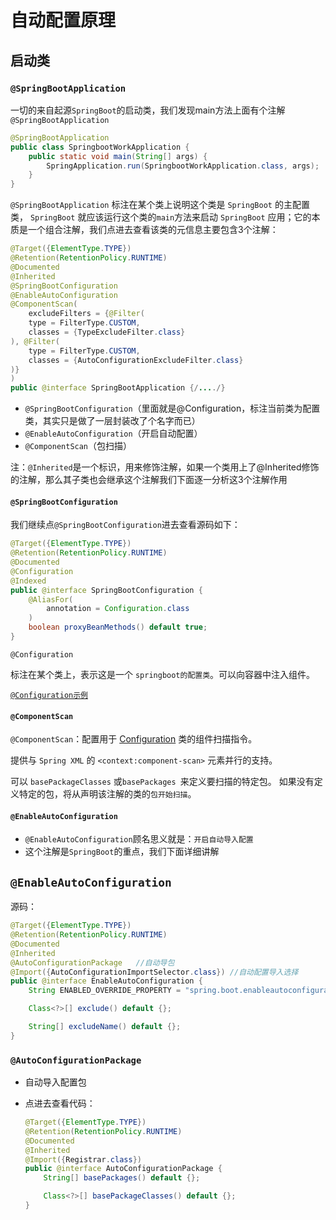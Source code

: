# 自动配置原理

## 启动类

### `@SpringBootApplication`

一切的来自起源`SpringBoot`的启动类，我们发现main方法上面有个注解`@SpringBootApplication`

```java
@SpringBootApplication
public class SpringbootWorkApplication {
    public static void main(String[] args) {
        SpringApplication.run(SpringbootWorkApplication.class, args);
    }
}
```

`@SpringBootApplication` 标注在某个类上说明这个类是 `SpringBoot` 的主配置类， `SpringBoot` 就应该运行这个类的`main`方法来启动 `SpringBoot` 应用；它的本质是一个组合注解，我们点进去查看该类的元信息主要包含3个注解：

```java
@Target({ElementType.TYPE})
@Retention(RetentionPolicy.RUNTIME)
@Documented
@Inherited
@SpringBootConfiguration
@EnableAutoConfiguration
@ComponentScan(
    excludeFilters = {@Filter(
    type = FilterType.CUSTOM,
    classes = {TypeExcludeFilter.class}
), @Filter(
    type = FilterType.CUSTOM,
    classes = {AutoConfigurationExcludeFilter.class}
)}
)
public @interface SpringBootApplication {/..../}
```

- `@SpringBootConfiguration`（里面就是@Configuration，标注当前类为配置类，其实只是做了一层封装改了个名字而已）
- `@EnableAutoConfiguration`（开启自动配置）
- `@ComponentScan`（包扫描）

注：`@Inherited`是一个标识，用来修饰注解，如果一个类用上了@Inherited修饰的注解，那么其子类也会继承这个注解我们下面逐一分析这3个注解作用

####  `@SpringBootConfiguration`

我们继续点`@SpringBootConfiguration`进去查看源码如下：

```java
@Target({ElementType.TYPE})
@Retention(RetentionPolicy.RUNTIME)
@Documented
@Configuration
@Indexed
public @interface SpringBootConfiguration {
    @AliasFor(
        annotation = Configuration.class
    )
    boolean proxyBeanMethods() default true;
}
```

`@Configuration`

标注在某个类上，表示这是一个 `springboot的配置类`。可以向容器中注入组件。

[`@Configuration示例`](6、Bean注册.md)

####  `@ComponentScan`

`@ComponentScan`：配置用于 [Configuration](5、Bean扫描.md#SpringBoot自动扫描Bean) 类的组件扫描指令。

提供与 `Spring XML` 的 `<context:component-scan>` 元素并行的支持。

可以 `basePackageClasses` 或`basePackages `来定义要扫描的特定包。 如果没有定义特定的包，将从声明该注解的类的`包开始扫描`。

#### `@EnableAutoConfiguration`

- `@EnableAutoConfiguration`顾名思义就是：`开启自动导入配置`
- 这个注解是`SpringBoot`的重点，我们下面详细讲解

## `@EnableAutoConfiguration`

源码：

```java
@Target({ElementType.TYPE})
@Retention(RetentionPolicy.RUNTIME)
@Documented
@Inherited
@AutoConfigurationPackage   //自动导包
@Import({AutoConfigurationImportSelector.class}) //自动配置导入选择
public @interface EnableAutoConfiguration {
    String ENABLED_OVERRIDE_PROPERTY = "spring.boot.enableautoconfiguration";

    Class<?>[] exclude() default {};

    String[] excludeName() default {};
}
```

### `@AutoConfigurationPackage`

- 自动导入配置包

- 点进去查看代码：

  ```java
  @Target({ElementType.TYPE})
  @Retention(RetentionPolicy.RUNTIME)
  @Documented
  @Inherited
  @Import({Registrar.class})
  public @interface AutoConfigurationPackage {
      String[] basePackages() default {};
  
      Class<?>[] basePackageClasses() default {};
  }
  ```

  

